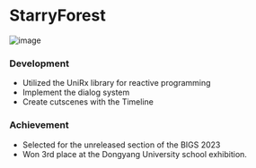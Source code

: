 # StarryForest
![image](https://github.com/user-attachments/assets/f49fae70-544c-47ff-b4c6-b46aa7ceac2e)

### Development
- Utilized the UniRx library for reactive programming
- Implement the dialog system
- Create cutscenes with the Timeline

### Achievement
- Selected for the unreleased section of the BIGS 2023
- Won 3rd place at the Dongyang University school exhibition.
